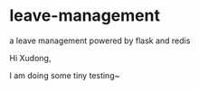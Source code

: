 # leave-management
a leave management powered by flask and redis

Hi Xudong, 

I am doing some tiny testing~
